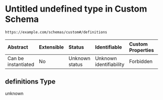 # Untitled undefined type in Custom Schema

```txt
https://example.com/schemas/custom#/definitions
```



| Abstract            | Extensible | Status         | Identifiable            | Custom Properties | Additional Properties | Access Restrictions | Defined In                                                                            |
| :------------------ | :--------- | :------------- | :---------------------- | :---------------- | :-------------------- | :------------------ | :------------------------------------------------------------------------------------ |
| Can be instantiated | No         | Unknown status | Unknown identifiability | Forbidden         | Allowed               | none                | [custom.schema.json*](../generated-schemas/custom.schema.json "open original schema") |

## definitions Type

unknown
